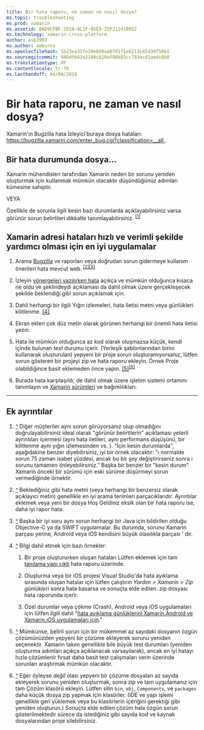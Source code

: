 ```yaml
---
title: Bir hata raporu, ne zaman ve nasıl dosya?
ms.topic: troubleshooting
ms.prod: xamarin
ms.assetid: 8AD9CFBF-282A-4C1F-95E9-25F21141B052
ms.technology: xamarin-cross-platform
author: asb3993
ms.author: amburns
ms.openlocfilehash: 1b23ea33fe19e0d9ae07d1f1e6213c65439f58b1
ms.sourcegitcommit: 945df041e2180cb20af08b83cc703ecd1aedc6b0
ms.translationtype: MT
ms.contentlocale: tr-TR
ms.lasthandoff: 04/04/2018
---
```

# <a name="when-and-how-should-i-file-a-bug-report"></a>Bir hata raporu, ne zaman ve nasıl dosya?


Xamarin'ın Bugzilla hata İzleyici'buraya dosya hataları: [ https://bugzilla.xamarin.com/enter_bug.cgi?classification=__all ](https://bugzilla.xamarin.com/enter_bug.cgi?classification=__all).

## <a name="file-a-bug-if"></a>Bir hata durumunda dosya...


Xamarin mühendisleri tarafından Xamarin neden bir sorunu yeniden oluşturmak için kullanmak mümkün olacaktır düşündüğünüz adımları kümesine sahiptir.

VEYA

Özellikle de sorunla ilgili kesin bazı durumlarda açıklayabilirsiniz varsa görünür sorun belirtileri dikkatle tanımlayabilirsiniz. <sup> [[1]](#note-1)</sup>


## <a name="best-practices-to-help-xamarin-address-bugs-quickly-and-efficiently"></a>Xamarin adresi hataları hızlı ve verimli şekilde yardımcı olması için en iyi uygulamalar


1. <a name="ref-1" />Arama [Bugzilla](https://bugzilla.xamarin.com/query.cgi?format=specific&amp;bug_status=__all__) ve raporları veya doğrudan sorun gidermeye kullanım önerileri hata mevcut web.<sup> [[2]](#note-2)</sup><sup>[[3]](#note-3)</sup>

1. <a name="ref-2" />İzleyin [yönergeleri yazılırken hata](https://bugzilla.xamarin.com/page.cgi?id=bug-writing.html) açıkça ve mümkün olduğunca kısaca ne oldu ve şeklindeydi açıklaması da dahil olmak üzere gerçekleşecek şekilde beklendiği gibi sorun açıklamak için.

1. <a name="ref-3" />Dahil herhangi bir ilgili Yığın izlemeleri, hata iletisi metni veya günlükleri kilitlenme. <sup>[[4]](#note-4)</sup>

1. <a name="ref-4" />Ekran ekleri çok düz metin olarak görünen herhangi bir önemli hata iletisi yazın.

1. <a name="ref-5" />Hata ile mümkün olduğunca az kod olarak oluşmazsa küçük, kendi içinde bulunan test durumu içerir.  (Yerleşik şablonlarından birini kullanarak oluşturulan) yepyeni bir proje sorun oluşturamıyorsanız, lütfen sorun gösteren bir projeyi zip ve hata raporu ekleyin.  Örnek Proje olabildiğince basit eklemeden önce yapın. <sup> [[5]](#note-5)</sup><sup>[[6]](#note-6)</sup>

1. <a name="ref-6" />Burada hata karşılaşıldı, de dahil olmak üzere işletim sistemi ortamını tanımlayın ve [Xamarin sürümleri](~/cross-platform/troubleshooting/questions/version-logs.md) ve bağımlılıkları.

---

## <a name="additional-details"></a>Ek ayrıntılar

1. <a name="note-1" />[*^*](#ref-1) Diğer müşteriler aynı sorun görüyorsanız olup olmadığını doğrulayabilirsiniz ideal olarak "görünür belirtilerin" açıklaması yeterli ayrıntıları içermesi (aynı hata iletileri, aynı performans düşüşünü, bir kilitlenme aynı yığın izlemesinden _vs._ ). "İçin kesin durumlarda", aşağıdakine benzer diyebilirsiniz, iyi bir örnek olacaktır: "ı normalde sorun 75 zaman isabet yüzdesi, ancak bu bir şey değiştirirseniz sonra ı sorunu tamamen önleyebilirsiniz." Başka bir benzer bir "kesin durum" Xamarin önceki bir sürümü için eski sürüme düşürmeyi sorun vermediğinde örnektir.

1. <a name="note-2" />[*^*](#ref-2) Beklediğiniz gibi hata metni (veya herhangi bir benzersiz olarak açıklayıcı metin) genellikle en iyi arama terimleri parçacıklarıdır. Ayrıntılar eklemek veya yeni bir dosya Hoş Geldiniz eksik olan bir hata raporu ise, daha iyi rapor hata.

1. <a name="note-3" />[*^*](#ref-3) Başka bir iyi soru aynı sorun herhangi bir Java için bildirilen olduğu Objective-C ya da SWIFT uygulamalar. Bu durumda, sorunu Xamarin parçası yerine, Android veya iOS kendisini büyük olasılıkla parçası ' dir.

1. <a name="note-4" />[*^*](#ref-4) Bilgi dahil etmek için bazı örnekler:

    1. Bir proje oluştururken oluşan hataları Lütfen eklemek için tam [tanılama yapı çıktı](~/android/troubleshooting/troubleshooting.md#Diagnostic_MSBuild_Output) hata raporu üzerinde.
    
    1. Oluşturma veya bir iOS projesi Visual Studio'da hata ayıklama sırasında oluşan hatalar için lütfen çalıştırın _Yardım > Xamarin > Zip günlükleri_ sonra hata basarsa ve sonuçta elde edilen .zip dosyası hata raporunda içerir.
    
    1. Özel durumlar veya çökme (Crash), Android veya iOS uygulamaları için lütfen ilgili dahil "[hata ayıklama günlüklerini Xamarin.Android ve Xamarin.iOS uygulamaları için](~/cross-platform/troubleshooting/questions/version-logs.md#debug-logs-for-xamarin-apps)."

1. <a name="note-5" />[*^*](#ref-5) Mümkünse, belirli sorun için bir mükemmel az sayıdaki dosyanın özgün çözümünüzden yepyeni bir çözüme ekleyerek sorunu yeniden seçenektir. Xamarin takım genellikle bile büyük test durumları (yeniden oluşturma adımları açıkça açıklanacak varsayılarak), ancak en iyi hatayı hızla çözümlenir fırsat daha basit test çalışmaları verin üzerinde sorunları araştırmak mümkün olacaktır.


1. <a name="note-6" />[*^*](#ref-6) Eğer öyleyse _değil_ olası yepyeni bir çözüme dosyaları az sayıda ekleyerek sorunu yeniden oluşturmak, sonra zip ve tam uygulamanız için tam Çözüm klasörü ekleyin. Lütfen silin `bin`, `obj`, `Components`, ve `packages` daha küçük dosya zip yapmak için klasörler. (IDE ve yapı işlemi genellikle geri yüklemek veya bu klasörlerin içeriğini gerektiği gibi yeniden oluşturun.) Sonuçta elde edilen çözüm hala özgün sorun gösterilmektedir sürece da istediğiniz gibi sayıda kod ve kaynak dosyalarından proje silebilirsiniz.

